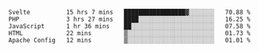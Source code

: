 <!--START_SECTION:waka-->
```text
Svelte          15 hrs 7 mins   █████████████████▓░░░░░░░   70.88 % 
PHP             3 hrs 27 mins   ████░░░░░░░░░░░░░░░░░░░░░   16.25 % 
JavaScript      1 hr 36 mins    ██░░░░░░░░░░░░░░░░░░░░░░░   07.58 % 
HTML            22 mins         ▒░░░░░░░░░░░░░░░░░░░░░░░░   01.73 % 
Apache Config   12 mins         ▒░░░░░░░░░░░░░░░░░░░░░░░░   01.01 % 
```
<!--END_SECTION:waka-->
